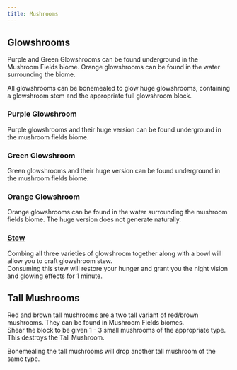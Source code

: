 ```yaml
---
title: Mushrooms
---
```


## Glowshrooms

Purple and Green Glowshrooms can be found underground in the Mushroom Fields biome. Orange glowshrooms can be found in the water surrounding the biome.  

All glowshrooms can be bonemealed to glow huge glowshrooms, containing a glowshroom stem and the appropriate full glowshroom block.


### Purple Glowshroom
Purple glowshrooms and their huge version can be found underground in the mushroom fields biome.

### Green Glowshroom
Green glowshrooms and their huge version can be found underground in the mushroom fields biome.

### Orange Glowshroom
Orange glowshrooms can be found in the water surrounding the mushroom fields biome. The huge version does not generate naturally.

### [Stew](../items/glowshroom_stew)  
Combing all three varieties of glowshroom together along with a bowl will allow you to craft glowshroom stew.  
Consuming this stew will restore your hunger and grant you the night vision and glowing effects for 1 minute.


## Tall Mushrooms

Red and brown tall mushrooms are a two tall variant of red/brown mushrooms. They can be found in Mushroom Fields biomes.  
Shear the block to be given 1 - 3 small mushrooms of the appropriate type. This destroys the Tall Mushroom.

Bonemealing the tall mushrooms will drop another tall mushroom of the same type.